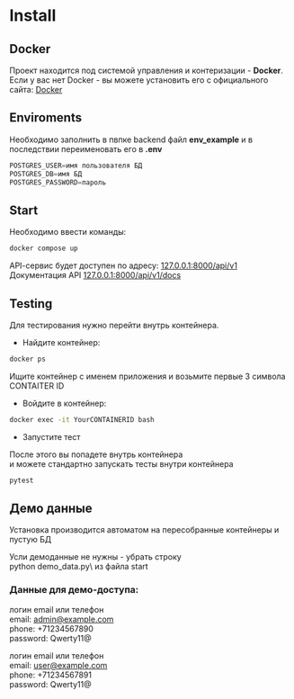 # Install

## Docker

Проект находится под системой управления и контеризации - **Docker**.
Если у вас нет Docker - вы можете установить его
с официального сайта: [Docker](https://www.docker.com/get-started/)


## Enviroments

Необходимо заполнить в пвпке backend файл **env_example** и в последствии 
переименовать его в **.env**

```python
POSTGRES_USER=имя пользователя БД
POSTGRES_DB=имя БД
POSTGRES_PASSWORD=пароль
```

## Start
Необходимо ввести команды:
```bash
docker compose up
```

API-cервис будет доступен по адресу:
[127.0.0.1:8000/api/v1](http://127.0.0.1:8000/api/v1)
Документация API
[127.0.0.1:8000/api/v1/docs](http://127.0.0.1:8000/api/v1/docs)

## Testing
Для тестирования нужно перейти внутрь контейнера.

- Найдите контейнер:

```bash
docker ps
```

Ищите контейнер с именем приложения и возьмите
первые 3 символа CONTAITER ID

- Войдите в контейнер:

```bash
docker exec -it YourCONTAINERID bash
```

- Запустите тест

После этого вы попадете внутрь контейнера  
и можете стандартно запускать тесты внутри контейнера

```bash
pytest
```

## Демо данные
Установка производится автоматом
на пересобранные контейнеры и пустую БД

Усли демоданные не нужны - убрать строку \
python demo_data.py\ 
из файла start

### Данные для демо-доступа:
логин email или телефон\
email: admin@example.com\
phone: +71234567890\
password: Qwerty11@

логин email или телефон\
email: user@example.com\
phone: +71234567891\
password: Qwerty11@


